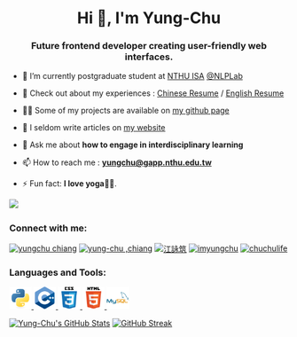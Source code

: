 <h1 align="center">Hi 👋, I'm Yung-Chu </h1>
<h3 align="center">Future frontend developer creating user-friendly web interfaces.</h3>

- 🌱 I’m currently postgraduate student at [NTHU ISA](https://isa.site.nthu.edu.tw) [@NLPLab](http://www.nlplab.cc)

- 📄 Check out about my experiences : [Chinese Resume](https://docs.google.com/document/d/1_pO1MJMC2__iarKsbvPb7G_iJeS3CJojkonQelAuQrI/edit?usp=sharing) / [English Resume](https://docs.google.com/document/d/1sF_a3PMl_xfzvFeefmizUUD6As6yYLmRStVQRnXXhlo/edit?usp=sharing)

- 👨‍💻 Some of my projects are available on [my github page](https://github.com/imyungchu?tab=repositories)

- 📝 I seldom write articles on [my website](https://imyungchu.github.io/)

- 💬 Ask me about **how to engage in interdisciplinary learning**

- 📫 How to reach me : **yungchu@gapp.nthu.edu.tw**

- ⚡ Fun fact: **I love yoga🧘‍♀️**.

![](https://komarev.com/ghpvc/?username=imyungchu)

<h3 align="left">Connect with me:</h3>
<p align="left">
  
<a href="https://tw.linkedin.com/in/yung-chu-chiang-30b747195?trk=profile-badge" target="blank"><img align="center" src="https://raw.githubusercontent.com/rahuldkjain/github-profile-readme-generator/master/src/images/icons/Social/linked-in-alt.svg" alt="yungchu chiang" height="30" width="40" /></a>
<a href="https://www.kaggle.com/yungchuchiang" target="blank"><img align="center" src="https://raw.githubusercontent.com/rahuldkjain/github-profile-readme-generator/master/src/images/icons/Social/kaggle.svg" alt="yung-chu ,chiang" height="30" width="40" /></a>
<a href="https://www.facebook.com/yongzhuj/" target="blank"><img align="center" src="https://raw.githubusercontent.com/rahuldkjain/github-profile-readme-generator/master/src/images/icons/Social/facebook.svg" alt="江詠筑" height="30" width="40" /></a>
<a href="https://instagram.com/imyungchu" target="blank"><img align="center" src="https://raw.githubusercontent.com/rahuldkjain/github-profile-readme-generator/master/src/images/icons/Social/instagram.svg" alt="imyungchu" height="30" width="40" /></a>
<a href="https://www.youtube.com/channel/UCFhsHnSLhKTZj_F4a2RGwVw" target="blank"><img align="center" src="https://raw.githubusercontent.com/rahuldkjain/github-profile-readme-generator/master/src/images/icons/Social/youtube.svg" alt="chuchulife" height="30" width="40" /></a>
</p>

<h3 align="left">Languages and Tools:</h3>
<p align="left"> 
  <a href="https://www.python.org" target="_blank" rel="noreferrer"> <img src="https://raw.githubusercontent.com/devicons/devicon/master/icons/python/python-original.svg" alt="python" width="40" height="40"/> </a> 
  <a href="https://www.w3schools.com/cpp/" target="_blank" rel="noreferrer"> <img src="https://raw.githubusercontent.com/devicons/devicon/master/icons/cplusplus/cplusplus-original.svg" alt="cplusplus" width="40" height="40"/> </a> 
  <a href="https://www.w3schools.com/css/" target="_blank" rel="noreferrer"> <img src="https://raw.githubusercontent.com/devicons/devicon/master/icons/css3/css3-original-wordmark.svg" alt="css3" width="40" height="40"/> </a> 
  <a href="https://www.w3.org/html/" target="_blank" rel="noreferrer"> <img src="https://raw.githubusercontent.com/devicons/devicon/master/icons/html5/html5-original-wordmark.svg" alt="html5" width="40" height="40"/> </a> 
  <a href="https://www.mysql.com/" target="_blank" rel="noreferrer"> <img src="https://raw.githubusercontent.com/devicons/devicon/master/icons/mysql/mysql-original-wordmark.svg" alt="mysql" width="40" height="40"/> </a> 
 </p>

[![Yung-Chu's GitHub Stats](https://github-readme-stats.vercel.app/api?username=imyungchu&show_icons=true&count_private=true&hide=issues,contribs)](https://github.com/imyungchu)
[![GitHub Streak](https://github-readme-streak-stats.herokuapp.com/?user=imyungchu)](https://github.com/imyungchu)

